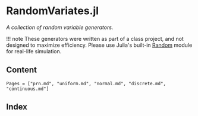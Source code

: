 # RandomVariates.jl

*A collection of random variable generators.*

!!! note
    These generators were written as part of a class project, and not designed to maximize efficiency. 
    Please use Julia's built-in [Random](https://docs.julialang.org/en/v1/stdlib/Random/) module for real-life simulation.

## Content

```@contents
Pages = ["prn.md", "uniform.md", "normal.md", "discrete.md", "continuous.md"]
```

## Index

```@index
```